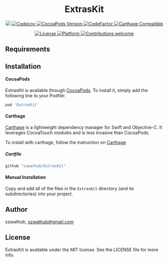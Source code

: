 <h1 align="center">ExtrasKit</h1>

<p align="center">
    <a href="https://github.com/szwathub/ExtrasKit/actions?query=workflow%3Aextraskit"><img src="https://github.com/szwathub/ExtrasKit/workflows/extraskit/badge.svg?branch=master"></a>
    <a href="https://codecov.io/github/szwathub/ExtrasKit">
        <img src="https://codecov.io/gh/szwathub/ExtrasKit/branch/master/graph/badge.svg" alt="Codecov">
    </a>
    <a href="http://cocoapods.org/pods/ExtrasKit">
        <img src="https://img.shields.io/cocoapods/v/ExtrasKit" alt="CocoaPods Version">
    </a>
    <a href="https://www.codefactor.io/repository/github/szwathub/extraskit"><img src="https://www.codefactor.io/repository/github/szwathub/extraskit/badge" alt="CodeFactor" />
    </a>
    <a href="https://github.com/szwathub/ExtrasKit">
        <img src="https://img.shields.io/badge/Carthage-compatible-4BC51D.svg?style=flat" alt="Carthage Compatible">
    </a>
</p>


<p align="center">
    <a href="http://cocoapods.org/pods/ExtrasKit">
        <img src="https://img.shields.io/cocoapods/l/ExtrasKit.svg?style=flat" alt="License">
    </a>
    <a href="http://cocoapods.org/pods/ExtrasKit">
        <img src="https://img.shields.io/cocoapods/p/ExtrasKit.svg?style=flat" alt="Platform">
    </a>
    <a href="https://github.com/szwathub/ExtrasKit/pulls">
        <img src="https://img.shields.io/badge/contributions-welcome-brightgreen.svg?style=flat" alt="Contributions welcome">
    </a>
</p>


## Requirements

## Installation
#### CocoaPods
ExtrasKit is available through [CocoaPods](http://cocoapods.org). To install it, simply add the following line to your Podfile:

```ruby
pod 'ExtrasKit'
```

#### Carthage
[Carthage](https://github.com/Carthage/Carthage) is a lightweight dependency manager for Swift and Objective-C. It leverages CocoaTouch modules and is less invasive than CocoaPods.

To install with carthage, follow the instruction on [Carthage](https://github.com/Carthage/Carthage)

##### Cartfile
```ruby
github "szwathub/ExtrasKit"
```

#### Manual Installation
Copy and add all of the files in the `ExtrasKit` directory (and its subdirectories) into your project.

## Author

szwathub, szwathub@gmail.com

## License

ExtrasKit is available under the MIT license. See the LICENSE file for more info.
